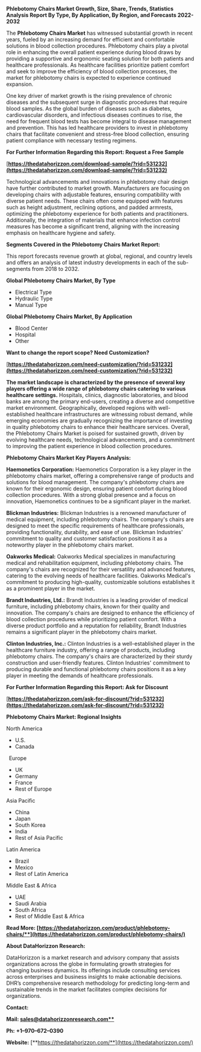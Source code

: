 ﻿**Phlebotomy Chairs Market Growth, Size, Share, Trends, Statistics Analysis Report By Type, By Application, By Region, and Forecasts 2022-2032**


The **Phlebotomy Chairs Market** has witnessed substantial growth in recent years, fueled by an increasing demand for efficient and comfortable solutions in blood collection procedures. Phlebotomy chairs play a pivotal role in enhancing the overall patient experience during blood draws by providing a supportive and ergonomic seating solution for both patients and healthcare professionals. As healthcare facilities prioritize patient comfort and seek to improve the efficiency of blood collection processes, the market for phlebotomy chairs is expected to experience continued expansion. 

One key driver of market growth is the rising prevalence of chronic diseases and the subsequent surge in diagnostic procedures that require blood samples. As the global burden of diseases such as diabetes, cardiovascular disorders, and infectious diseases continues to rise, the need for frequent blood tests has become integral to disease management and prevention. This has led healthcare providers to invest in phlebotomy chairs that facilitate convenient and stress-free blood collection, ensuring patient compliance with necessary testing regimens. 

**For Further Information Regarding this Report: Request a Free Sample**	

[**https://thedatahorizzon.com/download-sample/?rid=531232](https://thedatahorizzon.com/download-sample/?rid=531232)** 

Technological advancements and innovations in phlebotomy chair design have further contributed to market growth. Manufacturers are focusing on developing chairs with adjustable features, ensuring compatibility with diverse patient needs. These chairs often come equipped with features such as height adjustment, reclining options, and padded armrests, optimizing the phlebotomy experience for both patients and practitioners. Additionally, the integration of materials that enhance infection control measures has become a significant trend, aligning with the increasing emphasis on healthcare hygiene and safety.

**Segments Covered in the Phlebotomy Chairs Market Report:**

This report forecasts revenue growth at global, regional, and country levels and offers an analysis of latest industry developments in each of the sub-segments from 2018 to 2032.

**Global Phlebotomy Chairs Market, By Type**

- Electrical Type
- Hydraulic Type
- Manual Type

**Global Phlebotomy Chairs Market, By Application**

- Blood Center
- Hospital
- Other

**Want to change the report scope? Need Customization?**

[**https://thedatahorizzon.com/need-customization/?rid=531232](https://thedatahorizzon.com/need-customization/?rid=531232)** 

**The market landscape is characterized by the presence of several key players offering a wide range of phlebotomy chairs catering to various healthcare settings.** Hospitals, clinics, diagnostic laboratories, and blood banks are among the primary end-users, creating a diverse and competitive market environment. Geographically, developed regions with well-established healthcare infrastructures are witnessing robust demand, while emerging economies are gradually recognizing the importance of investing in quality phlebotomy chairs to enhance their healthcare services. Overall, the Phlebotomy Chairs Market is poised for sustained growth, driven by evolving healthcare needs, technological advancements, and a commitment to improving the patient experience in blood collection procedures.

**Phlebotomy Chairs Market Key Players Analysis:** 

**Haemonetics Corporation:** Haemonetics Corporation is a key player in the phlebotomy chairs market,  offering a comprehensive range of products and solutions for blood management. The company's phlebotomy chairs are known for their ergonomic design, ensuring patient comfort during blood collection procedures. With a strong global presence and a focus on innovation, Haemonetics continues to be a significant player in the market.

**Blickman Industries:** Blickman Industries is a renowned manufacturer of medical equipment, including phlebotomy chairs. The company's chairs are designed to meet the specific requirements of healthcare professionals, providing functionality, durability, and ease of use. Blickman Industries' commitment to quality and customer satisfaction positions it as a noteworthy player in the phlebotomy chairs market.

**Oakworks Medical:** Oakworks Medical specializes in manufacturing medical and rehabilitation equipment, including phlebotomy chairs. The company's chairs are recognized for their versatility and advanced features, catering to the evolving needs of healthcare facilities. Oakworks Medical's commitment to producing high-quality, customizable solutions establishes it as a prominent player in the market.

**Brandt Industries, Ltd.:** Brandt Industries is a leading provider of medical furniture, including phlebotomy chairs, known for their quality and innovation. The company's chairs are designed to enhance the efficiency of blood collection procedures while prioritizing patient comfort. With a diverse product portfolio and a reputation for reliability, Brandt Industries remains a significant player in the phlebotomy chairs market.

**Clinton Industries, Inc.:** Clinton Industries is a well-established player in the healthcare furniture industry, offering a range of products, including phlebotomy chairs. The company's chairs are characterized by their sturdy construction and user-friendly features. Clinton Industries' commitment to producing durable and functional phlebotomy chairs positions it as a key player in meeting the demands of healthcare professionals.

**For Further Information Regarding this Report: Ask for Discount**	

[**https://thedatahorizzon.com/ask-for-discount/?rid=531232](https://thedatahorizzon.com/ask-for-discount/?rid=531232)** 

**Phlebotomy Chairs Market: Regional Insights**

North America

- U.S.
- Canada

` `Europe

- UK
- Germany
- France
- Rest of Europe

Asia Pacific

- China
- Japan
- South Korea
- India
- Rest of Asia Pacific

Latin America

- Brazil
- Mexico
- Rest of Latin America

Middle East & Africa

- UAE
- Saudi Arabia
- South Africa
- Rest of Middle East & Africa

**Read More: [https://thedatahorizzon.com/product/phlebotomy-chairs/**](https://thedatahorizzon.com/product/phlebotomy-chairs/)** 

**About DataHorizzon Research:**

DataHorizzon is a market research and advisory company that assists organizations across the globe in formulating growth strategies for changing business dynamics. Its offerings include consulting services across enterprises and business insights to make actionable decisions. DHR’s comprehensive research methodology for predicting long-term and sustainable trends in the market facilitates complex decisions for organizations.

**Contact:**

**Mail: [sales@datahorizzonresearch.com**](mailto:sales@datahorizzonresearch.com)**

**Ph:** **+1–970–672–0390**

**Website:** [**https://thedatahorizzon.com/**](https://thedatahorizzon.com/)

